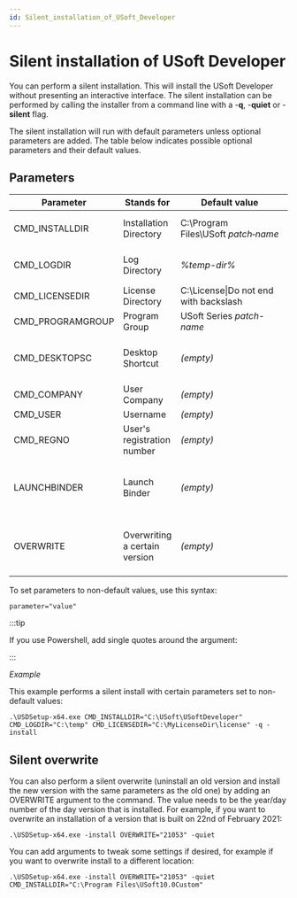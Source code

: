 ```yaml
---
id: Silent_installation_of_USoft_Developer
---
```


# Silent installation of USoft Developer

You can perform a silent installation. This will install the USoft Developer without presenting an interactive interface. The silent installation can be performed by calling the installer from a command line with a -**q**, -**quiet** or -**silent** flag.

The silent installation will run with default parameters unless optional parameters are added. The table below indicates possible optional parameters and their default values.

## Parameters

|**Parameter**|**Stands for**|**Default value**|**Notes**|
|--------|--------|--------|--------|
|CMD_INSTALLDIR|Installation Directory|C:\\Program Files\\USoft *patch‑name*|Do not end with backslash|
|CMD_LOGDIR|Log Directory|*%temp-dir%*|Do not end with backslash|
|CMD_LICENSEDIR|License Directory|C:\\License\\|Do not end with backslash|
|CMD_PROGRAMGROUP|Program Group|USoft Series *patch-name*|For Start Menu|
|CMD_DESKTOPSC|Desktop Shortcut|*(empty)*|Empty input for no shortcut|
|CMD_COMPANY|User Company|*(empty)*|        |
|CMD_USER|Username|*(empty)*|        |
|CMD_REGNO|User's registration number|*(empty)*|        |
|LAUNCHBINDER|Launch Binder|*(empty)*|Empty input for no launch after install.|
|OVERWRITE|Overwriting a certain version|*(empty)*|Empty input for not overwriting a version|



To set parameters to non-default values, use this syntax:

```
parameter="value"

```


:::tip

If you use Powershell, add single quotes around the argument:

:::

*Example*

This example performs a silent install with certain parameters set to non-default values:

```
.\USDSetup-x64.exe CMD_INSTALLDIR="C:\USoft\USoftDeveloper" CMD_LOGDIR="C:\temp" CMD_LICENSEDIR="C:\MyLicenseDir\license" -q -install

```

## Silent overwrite

You can also perform a silent overwrite (uninstall an old version and install the new version with the same parameters as the old one) by adding an OVERWRITE argument to the command. The value needs to be the year/day number of the day version that is installed. For example, if you want to overwrite an installation of a version that is built on 22nd of February 2021:

```
.\USDSetup-x64.exe -install OVERWRITE="21053" -quiet

```

You can add arguments to tweak some settings if desired, for example if you want to overwrite install to a different location:

```
.\USDSetup-x64.exe -install OVERWRITE="21053" -quiet CMD_INSTALLDIR="C:\Program Files\USoft10.0Custom"

```